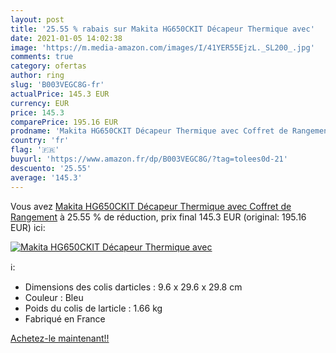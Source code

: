 ```yaml
---
layout: post
title: '25.55 % rabais sur Makita HG650CKIT Décapeur Thermique avec'
date: 2021-01-05 14:02:38
image: 'https://m.media-amazon.com/images/I/41YER55EjzL._SL200_.jpg'
comments: true
category: ofertas
author: ring
slug: 'B003VEGC8G-fr'
actualPrice: 145.3 EUR
currency: EUR
price: 145.3
comparePrice: 195.16 EUR
prodname: 'Makita HG650CKIT Décapeur Thermique avec Coffret de Rangement'
country: 'fr'
flag: '🇫🇷'
buyurl: 'https://www.amazon.fr/dp/B003VEGC8G/?tag=tolees0d-21'
descuento: '25.55'
average: '145.3'
---
```


Vous avez [Makita HG650CKIT Décapeur Thermique avec Coffret de Rangement](https://www.amazon.fr/dp/B003VEGC8G/?tag=tolees0d-21)  à  25.55 % de réduction, prix final  145.3 EUR (original: 195.16 EUR) ici:

[![Makita HG650CKIT Décapeur Thermique avec](https://m.media-amazon.com/images/I/41YER55EjzL._SL200_.jpg)](https://www.amazon.fr/dp/B003VEGC8G/?tag=tolees0d-21)

ℹ️:

- Dimensions des colis darticles : 9.6 x 29.6 x 29.8 cm
- Couleur : Bleu
- Poids du colis de larticle : 1.66 kg
- Fabriqué en France

[Achetez-le maintenant!!](https://www.amazon.fr/dp/B003VEGC8G/?tag=tolees0d-21)
